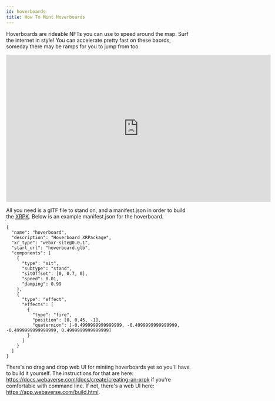 ```yaml
---
id: hoverboards
title: How To Mint Hoverboards 
---
```


Hoverboards are rideable NFTs you can use to speed around the map. Surf the internet in style! You can accelerate pretty fast on these baords, someday there may be ramps for you to jump from too.


<iframe width="720" height="400" src="https://www.youtube.com/embed/rNtFumWOBPk" title="YouTube video player" frameborder="0" allow="accelerometer; autoplay; clipboard-write; encrypted-media; gyroscope; picture-in-picture" allowfullscreen></iframe>

<br>

All you need is a glTF file to stand on, and a manifest.json in order to build the [XRPK](https://docs.webaverse.com/docs/create/creating-an-xrpk). Below is an example manifest.json for the hoverboard.

```
{
  "name": "hoverboard",
  "description": "Hoverboard XRPackage",
  "xr_type": "webxr-site@0.0.1",
  "start_url": "hoverboard.glb",
  "components": [
    {
      "type": "sit",
      "subtype": "stand",
      "sitOffset": [0, 0.7, 0],
      "speed": 0.01,
      "damping": 0.99
    },
    {
      "type": "effect",
      "effects": [
        {
          "type": "fire",
          "position": [0, 0.45, -1],
          "quaternion": [-0.4999999999999999, -0.4999999999999999, -0.4999999999999999, 0.4999999999999999]
        }
      ]
    }
  ]
}
```


There's no drag and drop web UI for minting hoverboards yet so you'll have to build it yourself. The instructions for that are here: https://docs.webaverse.com/docs/create/creating-an-xrpk if you're comfortable with command line. If not, there's a web UI here: https://app.webaverse.com/build.html.
